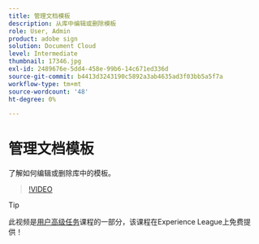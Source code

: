 ```yaml
---
title: 管理文档模板
description: 从库中编辑或删除模板
role: User, Admin
product: adobe sign
solution: Document Cloud
level: Intermediate
thumbnail: 17346.jpg
exl-id: 2489676e-5dd4-458e-99b6-14c671ed336d
source-git-commit: b4413d3243190c5892a3ab4635ad3f03bb5a5f7a
workflow-type: tm+mt
source-wordcount: '48'
ht-degree: 0%

---
```


# 管理文档模板

了解如何编辑或删除库中的模板。

>[!VIDEO](https://video.tv.adobe.com/v/17346?hidetitle=true)

>[!TIP]
>
>此视频是[用户高级任务](https://experienceleague.adobe.com/?recommended=Sign-U-1-2020.3)课程的一部分，该课程在Experience League上免费提供！